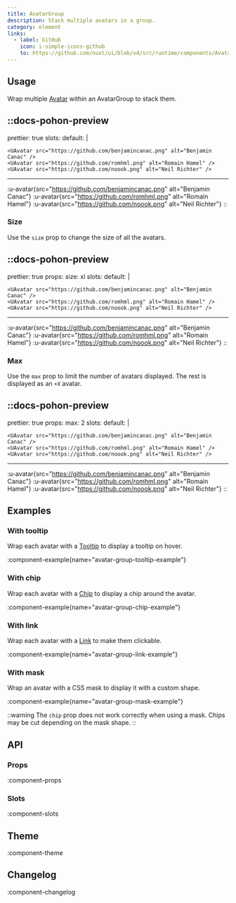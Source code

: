 ```yaml
---
title: AvatarGroup
description: Stack multiple avatars in a group.
category: element
links:
  - label: GitHub
    icon: i-simple-icons-github
    to: https://github.com/nuxt/ui/blob/v4/src/runtime/components/AvatarGroup.vue
---
```


## Usage

Wrap multiple [Avatar](/docs/components/avatar) within an AvatarGroup to stack them.

::docs-pohon-preview
---
prettier: true
slots:
  default: |

    <UAvatar src="https://github.com/benjamincanac.png" alt="Benjamin Canac" />
    <UAvatar src="https://github.com/romhml.png" alt="Romain Hamel" />
    <UAvatar src="https://github.com/noook.png" alt="Neil Richter" />
---
:u-avatar{src="https://github.com/benjamincanac.png" alt="Benjamin Canac"}
:u-avatar{src="https://github.com/romhml.png" alt="Romain Hamel"}
:u-avatar{src="https://github.com/noook.png" alt="Neil Richter"}
::

### Size

Use the `size` prop to change the size of all the avatars.

::docs-pohon-preview
---
prettier: true
props:
  size: xl
slots:
  default: |

    <UAvatar src="https://github.com/benjamincanac.png" alt="Benjamin Canac" />
    <UAvatar src="https://github.com/romhml.png" alt="Romain Hamel" />
    <UAvatar src="https://github.com/noook.png" alt="Neil Richter" />
---
:u-avatar{src="https://github.com/benjamincanac.png" alt="Benjamin Canac"}
:u-avatar{src="https://github.com/romhml.png" alt="Romain Hamel"}
:u-avatar{src="https://github.com/noook.png" alt="Neil Richter"}
::

### Max

Use the `max` prop to limit the number of avatars displayed. The rest is displayed as an `+X` avatar.

::docs-pohon-preview
---
prettier: true
props:
  max: 2
slots:
  default: |

    <UAvatar src="https://github.com/benjamincanac.png" alt="Benjamin Canac" />
    <UAvatar src="https://github.com/romhml.png" alt="Romain Hamel" />
    <UAvatar src="https://github.com/noook.png" alt="Neil Richter" />
---
:u-avatar{src="https://github.com/benjamincanac.png" alt="Benjamin Canac"}
:u-avatar{src="https://github.com/romhml.png" alt="Romain Hamel"}
:u-avatar{src="https://github.com/noook.png" alt="Neil Richter"}
::

## Examples

### With tooltip

Wrap each avatar with a [Tooltip](/docs/components/tooltip) to display a tooltip on hover.

:component-example{name="avatar-group-tooltip-example"}

### With chip

Wrap each avatar with a [Chip](/docs/components/chip) to display a chip around the avatar.

:component-example{name="avatar-group-chip-example"}

### With link

Wrap each avatar with a [Link](/docs/components/link) to make them clickable.

:component-example{name="avatar-group-link-example"}

### With mask

Wrap an avatar with a CSS mask to display it with a custom shape.

:component-example{name="avatar-group-mask-example"}

::warning
The `chip` prop does not work correctly when using a mask. Chips may be cut depending on the mask shape.
::

## API

### Props

:component-props

### Slots

:component-slots

## Theme

:component-theme

## Changelog

:component-changelog
